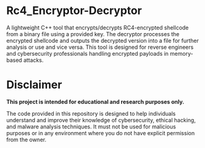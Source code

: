 # Rc4_Encryptor-Decryptor


A lightweight C++ tool that encrypts/decrypts RC4-encrypted shellcode from a binary file using a provided key. 
The decryptor processes the encrypted shellcode and outputs the decrypted version into a file for further analysis or use and vice versa.
This tool is designed for reverse engineers and cybersecurity professionals handling encrypted payloads in memory-based attacks.




# Disclaimer
**This project is intended for educational and research purposes only.**

The code provided in this repository is designed to help individuals understand and improve their knowledge of cybersecurity, ethical hacking, and malware analysis techniques.
It must not be used for malicious purposes or in any environment where you do not have explicit permission from the owner.
